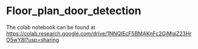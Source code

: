# Floor_plan_door_detection

The colab notebook can be found at https://colab.research.google.com/drive/1NNQlEcF5BMAKnFc2GiMqjZ23HrO5wY8l?usp=sharing

